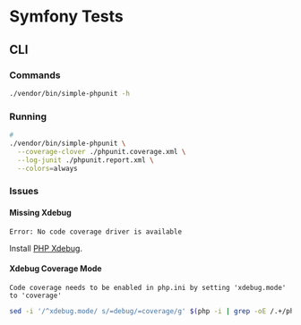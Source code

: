 # Symfony Tests

## CLI

### Commands

```sh
./vendor/bin/simple-phpunit -h
```

### Running

```sh
#
./vendor/bin/simple-phpunit \
  --coverage-clover ./phpunit.coverage.xml \
  --log-junit ./phpunit.report.xml \
  --colors=always
```

### Issues

#### Missing Xdebug

```log
Error: No code coverage driver is available
```

Install [PHP Xdebug](/php/php-xdebug.md).

#### Xdebug Coverage Mode

```log
Code coverage needs to be enabled in php.ini by setting 'xdebug.mode' to 'coverage'
```

```sh
sed -i '/^xdebug.mode/ s/=debug/=coverage/g' $(php -i | grep -oE /.+/php.ini)
```
